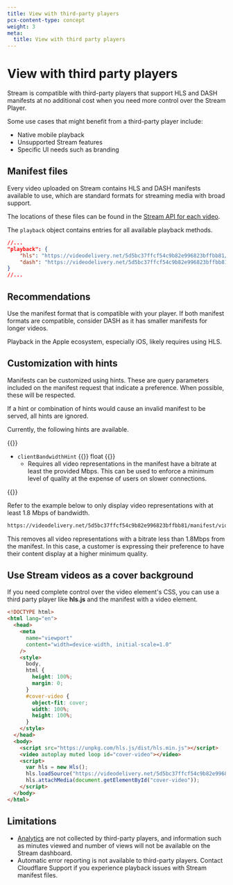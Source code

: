 ```yaml
---
title: View with third-party players
pcx-content-type: concept
weight: 3
meta:
  title: View with third party players
---
```


# View with third party players

Stream is compatible with third-party players that support HLS and DASH manifests at no additional cost when you need more control over the Stream Player.

Some use cases that might benefit from a third-party player include:

- Native mobile playback
- Unsupported Stream features
- Specific UI needs such as branding

## Manifest files

Every video uploaded on Stream contains HLS and DASH manifests available to use, which are standard formats for streaming media with broad support.

The locations of these files can be found in the [Stream API for each video](https://api.cloudflare.com/#stream-videos-video-details).

The `playback` object contains entries for all available playback methods.


```json
//...
"playback": {
    "hls": "https://videodelivery.net/5d5bc37ffcf54c9b82e996823bffbb81/manifest/video.m3u8",
    "dash": "https://videodelivery.net/5d5bc37ffcf54c9b82e996823bffbb81/manifest/video.mpd"
}
//...
```

## Recommendations

Use the manifest format that is compatible with your player. If both manifest formats are compatible, consider DASH as it has smaller manifests for longer videos.

Playback in the Apple ecosystem, especially iOS, likely requires using HLS.

## Customization with hints

Manifests can be customized using hints. These are query parameters included on the manifest request that indicate a preference. When possible, these will be respected.

If a hint or combination of hints would cause an invalid manifest to be served, all hints are ignored.

Currently, the following hints are available.

{{<definitions>}}

  - `clientBandwidthHint` {{<type>}} float {{</type>}}
    - Requires all video representations in the manifest have a bitrate at least the provided Mbps. This can be used to enforce a minimum level of quality at the expense of users on slower connections.

{{</definitions>}}

Refer to the example below to only display video representations with at least 1.8 Mbps of bandwidth.

```txt
https://videodelivery.net/5d5bc37ffcf54c9b82e996823bffbb81/manifest/video.mpd?clientBandwidthHint=1.8
```

This removes all video representations with a bitrate less than 1.8Mbps from the manifest. In this case, a customer is expressing their preference to have their content display at a higher minimum quality.

## Use Stream videos as a cover background

If you need complete control over the video element's CSS, you can use a third party player like **hls.js** and the manifest with a video element.

```html
<!DOCTYPE html>
<html lang="en">
  <head>
    <meta
      name="viewport"
      content="width=device-width, initial-scale=1.0"
    />
    <style>
      body,
      html {
        height: 100%;
        margin: 0;
      }
      #cover-video {
        object-fit: cover;
        width: 100%;
        height: 100%;
      }
    </style>
  </head>
  <body>
    <script src="https://unpkg.com/hls.js/dist/hls.min.js"></script>
    <video autoplay muted loop id="cover-video"></video>
    <script>
      var hls = new Hls();
      hls.loadSource("https://videodelivery.net/5d5bc37ffcf54c9b82e996823bffbb81/manifest/video.m3u8");
      hls.attachMedia(document.getElementById("cover-video"));
    </script>
  </body>
</html>
```

## Limitations

- [Analytics](/analytics/) are not collected by third-party players, and information such as minutes viewed and number of views will not be available on the Stream dashboard.
- Automatic error reporting is not available to third-party players. Contact Cloudflare Support if you experience playback issues with Stream manifest files.